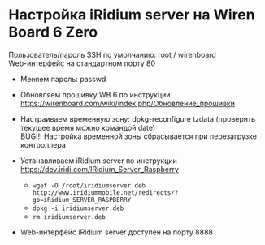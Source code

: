 # Настройка iRidium server на Wiren Board 6 Zero

Пользователь/пароль SSH по умолчанию: root / wirenboard  
Web-интерфейс на стандартном порту 80  

* Меняем пароль: passwd

* Обновляем прошивку WB 6 по инструкции https://wirenboard.com/wiki/index.php/Обновление_прошивки

* Настраиваем временную зону: dpkg-reconfigure tzdata (проверить текущее время можно командой date)  
BUG!!! Настройка временной зоны сбрасывается при перезагрузке контроллера

* Устанавливаем iRidium server по инструкции https://dev.iridi.com/IRidium_Server_Raspberry

  * `wget -O /root/iridiumserver.deb http://www.iridiummobile.net/redirects/?go=iRidium_SERVER_RASPBERRY`  
  * `dpkg -i iridiumserver.deb`  
  * `rm iridiumserver.deb`

* Web-интерфейс iRidium server доступен на порту 8888